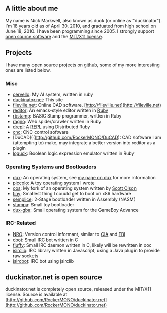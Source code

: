 ## A little about me ##
My name is Nick Markwell, also known as duck (or online as "duckinator"). I'm 18 years old as of April 30, 2010, and graduated from high school on June 18, 2010. I have been programming since 2005. I strongly support [open source software](http://en.wikipedia.org/wiki/Open_source) and the [MIT/X11 license](http://en.wikipedia.org/wiki/MIT_License).

## Projects ##
I have many open source projects on [github](http://github.com/RockerMONO/), some of my more interesting ones are listed below.

### Misc ###
- [cervello](http://github.com/RockerMONO/cervello): My AI system, written in ruby
- [duckinator.net](http://github.com/RockerMONO/duckinator.net): This site
- [fileville.net](http://github.com/RockerMONO/fileville.net): Online CAD software. [http://fileville.net](http://fileville.net)
- [reditor](http://github.com/RockerMONO/reditor): An emacs-style editor written in [Ruby](http://ruby-lang.org)
- [rbstamp](http://github.com/RockerMONO/rbstamp): BASIC Stamp programmer, written in Ruby
- [ragno](http://github.com/RockerMONO/ragno): Web spider/crawler written in Ruby
- [drepl](http://github.com/RockerMONO/drepl): A [REPL](http://en.wikipedia.org/REPL) using Distributed Ruby
- [cnc](http://github.com/RockerMONO/cnc): CNC control software
- [DuCAD]((http://github.com/RockerMONO/DuCAD): CAD software I am (attempting to) make, may integrate a better version into reditor as a plugin
- [loguck](http://github.com/RockerMONO/loguck): Boolean logic expression emulator written in Ruby

### Operating Systems and Bootloaders ###
- [dux](http://github.com/RockerMONO/dux): An operating system, see [my page on dux](/dux) for more information
- [piccolo](http://github.com/RockerMONO/piccolo): A toy operating system I wrote
- [oos](http://github.com/RockerMONO/oos): My fork of an operating system written by [Scott Olson](http://scott-olson.org)
- [tiny](http://github.com/RockerMONO/tiny): Smallest thing I couuld get to boot on x86 hardware
- [semplice](http://github.com/RockerMONO/semplice): 2-Stage bootloader written in Assembly (NASM)
- [stampa](http://github.com/RockerMONO/stampa): Small toy bootloader
- [dux-gba](http://github.com/RockerMONO/dux-gba): Small operating system for the GameBoy Advance

### IRC-Related ###
- [NRO](http://github.com/RockerMONO/nro): Version control informant, similar to [CIA](http://cia.vc) and [FBI](http://fbi.danopia.net)
- [cbot](http://github.com/RockerMONO/cbot): Small IRC bot written in C
- [fluffy](http://github.com/RockerMONO/fluffy): Small IRC daemon written in C, likely will be rewritten in ooc
- [jsirclib](http://github.com/RockerMONO/jsirclib): IRC library written in Javascript, using a Java plugin to provide raw sockets
- [jsircbot](http://github.com/RockerMONO/jsircbot): IRC bot using jsirclib



## duckinator.net is open source ##

duckinator.net is completely open source, released under the MIT/X11 license.
Source is available at [http://github.com/RockerMONO/duckinator.net](http://github.com/RockerMONO/duckinator.net)
